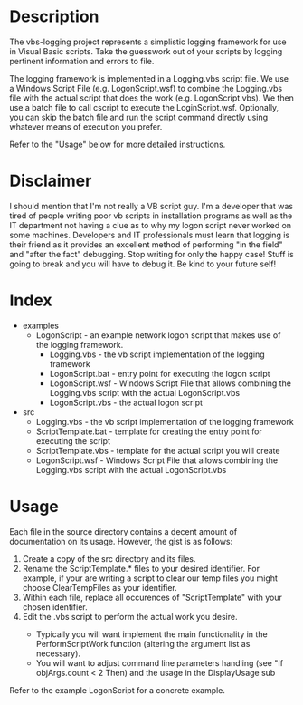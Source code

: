 Description
========
The vbs-logging project represents a simplistic logging framework for use in 
Visual Basic scripts. Take the guesswork out of your scripts by logging
pertinent information and errors to file.

The logging framework is implemented in a Logging.vbs script file. We use
a Windows Script File (e.g. LogonScript.wsf) to combine the Logging.vbs file 
with the actual script that does the work (e.g. LogonScript.vbs). We then use 
a batch file to call cscript to execute the LoginScript.wsf. Optionally,
you can skip the batch file and run the script command directly using whatever
means of execution you prefer.

Refer to the "Usage" below for more detailed instructions.

Disclaimer
========

I should mention that I'm not really a VB script guy. I'm a developer that was
tired of people writing poor vb scripts in installation programs as well as the
IT department not having a clue as to why my logon script never worked on 
some machines. Developers and IT professionals must learn that logging is their
friend as it provides an excellent method of performing "in the field" and
"after the fact"  debugging. Stop writing for only the happy case! Stuff is
going to break and you will have to debug it. Be kind to your future self!

Index
========
* examples
	* LogonScript - an example network logon script that makes use of the 
	                logging framework.
		* Logging.vbs - the vb script implementation of the logging framework
		* LogonScript.bat - entry point for executing the logon script
		* LogonScript.wsf - Windows Script File that allows combining the 
		                    Logging.vbs script with the actual LogonScript.vbs
		* LogonScript.vbs - the actual logon script
* src
	* Logging.vbs - the vb script implementation of the logging framework
	* ScriptTemplate.bat - template for creating the entry point for executing
	                       the script
	* ScriptTemplate.vbs - template for the actual script you will create
	* LogonScript.wsf - Windows Script File that allows combining the 
		                Logging.vbs script with the actual LogonScript.vbs

Usage
========
Each file in the source directory contains a decent amount of documentation
on its usage. However, the gist is as follows:

1. Create a copy of the src directory and its files. 
2. Rename the ScriptTemplate.* files to your desired identifier. For example,
   if your are writing a script to clear our temp files you might choose
   ClearTempFiles as your identifier.
3. Within each file, replace all occurences of "ScriptTemplate" with your
   chosen identifier.
4. Edit the <Identifier>.vbs script to perform the actual work you desire. 
   * Typically you will want implement the main functionality in the 
     PerformScriptWork function (altering the argument list as necessary).
   * You will want to adjust command line parameters handling (see 
     "If objArgs.count < 2 Then) and the usage in the DisplayUsage sub

Refer to the example LogonScript for a concrete example.